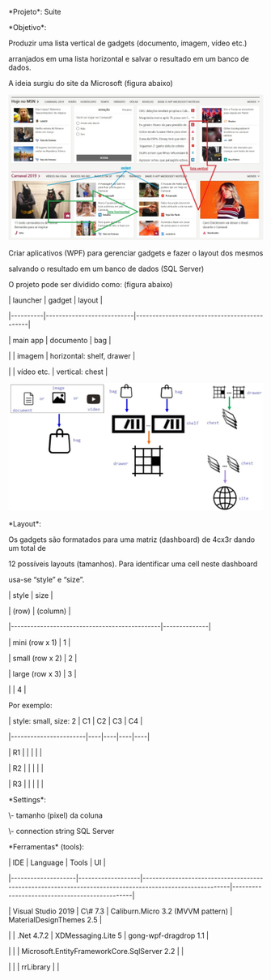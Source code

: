 \*Projeto\*: Suite

\*Objetivo\*:

Produzir uma lista vertical de gadgets (documento, imagem, vídeo etc.)

arranjados em uma lista horizontal e salvar o resultado em um banco de dados.

A ideia surgiu do site da Microsoft (figura abaixo)

![](media/1dfbcb5311ca040aef14ec476ce203ba.jpg)

Criar aplicativos (WPF) para gerenciar gadgets e fazer o layout dos mesmos

salvando o resultado em um banco de dados (SQL Server)

O projeto pode ser dividido como: (figura abaixo)

\| launcher \| gadget \| layout \|

\|----------\|---------------------------\|---------------------------------------------\|

\| main app \| documento \| bag \|

\| \| imagem \| horizontal: shelf, drawer \|

\| \| vídeo etc. \| vertical: chest \|

![](media/c6a66df256daf27eb3648ed684493f9e.jpg)

\*Layout\*:

Os gadgets são formatados para uma matriz (dashboard) de 4cx3r dando um total de

12 possíveis layouts (tamanhos). Para identificar uma cell neste dashboard

usa-se “style” e “size”.

\| style \| size \|

\| (row) \| (column) \|

\|----------------------------------------------\|--------------\|

\| mini (row x 1) \| 1 \|

\| small (row x 2) \| 2 \|

\| large (row x 3) \| 3 \|

\| \| 4 \|

Por exemplo:

\| style: small, size: 2 \| C1 \| C2 \| C3 \| C4 \|

\|-----------------------\|----\|----\|----\|----\|

\| R1 \| \| \| \| \|

\| R2 \| \| \| \| \|

\| R3 \| \| \| \| \|

\*Settings\*:

\\- tamanho (pixel) da coluna

\\- connection string SQL Server

\*Ferramentas\* (tools):

\| IDE \| Language \| Tools \| UI \|

\|--------------------\|-------------------\|---------------------------------------------------------------------------------------------------------\|-----------------------------------------------\|

\| Visual Studio 2019 \| C\\\# 7.3 \| Caliburn.Micro 3.2 (MVVM pattern) \|
MaterialDesignThemes 2.5 \|

\| \| .Net 4.7.2 \| XDMessaging.Lite 5 \| gong-wpf-dragdrop 1.1 \|

\| \| \| Microsoft.EntityFrameworkCore.SqlServer 2.2 \| \|

\| \| \| rrLibrary \| \|
